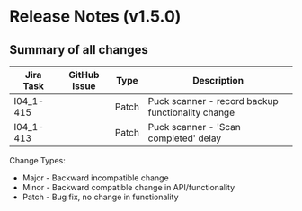 Release Notes (v1.5.0)
===========================

Summary of all changes
----------------------
| Jira Task | GitHub Issue | Type | Description |
|-----------|--------------|------|-------------|
|I04_1-415 | | Patch|Puck scanner - record backup functionality change|
|I04_1-413 | |Patch|Puck scanner - 'Scan completed' delay|

Change Types:
* Major - Backward incompatible change
* Minor - Backward compatible change in API/functionality
* Patch - Bug fix, no change in functionality
